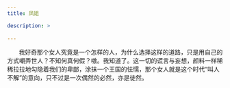 ```yaml
---
title: 凤姐

description: >
   
---
```

&#160; &#160; &#160; &#160;我好奇那个女人究竟是一个怎样的人，为什么选择这样的道路，只是用自己的方式嘲弄世人？不知何真何假？嗷。我知道了。这一切的谎言与妄想，颜料一样稀稀拉拉地勾隐着我们的卑鄙，涂抹一个王国的怯懦，那个女人就是这个时代“叫人不解”的意向，只不过是一次偶然的必然，亦是徒然。